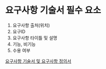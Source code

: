 
# 요구사항 기술서 필수 요소
1. 요구사항 출처(위치)
2. 요구ID
3. 요구사항 타이틀 및 설명
4. 기능, 비기능
5. 수용 여부



[요구사항 기술서 및 요구사항 정의서](http://blog.naver.com/PostView.nhn?blogId=mogni&logNo=220670564871&parentCategoryNo=&categoryNo=11&viewDate=&isShowPopularPosts=true&from=search)
